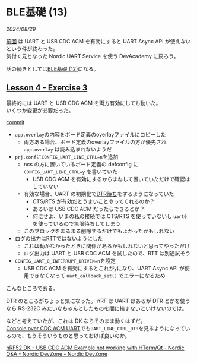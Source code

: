 # BLE基礎 (13)

<i>2024/08/29</i>

[前回](20240829-ncs.md) は UART と USB CDC ACM を有効にすると UART Async API が使えないという件が終わった。  
気付く元となった Nordic UART Service を使う DevAcademy に戻ろう。

話の続きとしては[BLE基礎 (12)](./20240822-ble.md)になる。

## [Lesson 4 - Exercise 3](https://academy.nordicsemi.com/courses/bluetooth-low-energy-fundamentals/lessons/lesson-4-bluetooth-le-data-exchange/topic/blefund-lesson-4-exercise-3/)

最終的には UART と USB CDC ACM を両方有効にしても動いた。  
いくつか変更が必要だった。

[commit](https://github.com/hirokuma/ncs-bt-fund/commit/c70b98fad652496e35c645bd25fab659558cc32e)

* `app.overlay`の内容をボード定義のoverlayファイルにコピーした
  * 両方ある場合、ボード定義のoverlayファイルの方が優先され `app.overlay` は読み込まれないようだ
* `prj.conf`に`CONFIG_UART_LINE_CTRL=n`を追加
  * ncs の方に置いているボード定義の defconfig に `CONFIG_UART_LINE_CTRL=y` を書いていた
    * USB CDC ACM を有効にするからまねして置いていただけで確認はしていない
  * 有効な場合、UART の初期化で[DTR待ち](https://github.com/NordicDeveloperAcademy/bt-fund/blob/4048e78dfefe4313a960958a949ed77d1f4dfdae/lesson4/blefund_less4_exer3/src/main.c#L263-L284)をするようになっていた
    * CTS/RTS が有効だとうまいことやってくれるのか？
    * あるいは USB CDC ACM だったらできるとか？
    * 何にせよ、いまの私の接続では CTS/RTS を使っていないし `uart0` を使っているので無限待ちしてしまう
  * このブロックをまるまる削除するだけでもよかったかもしれない
* ログの出力はRTTではないようにした
  * これは動かなかったときに関係があるかもしれないと思ってやっただけ
  * ログ出力は UART と USB CDC ACM を試したので、RTT は別途試そう
* `CONFIG_UART_0_INTERRUPT_DRIVEN=n`を設定
  * USB CDC ACM を有効にするとこれが`y`になり、UART Async API が使用できなくなって `uart_callback_set()` でエラーになるため

こんなところである。

DTR のところがちょっと気になった。
nRF は UART はあるが DTR とかを使うなら RS-232C みたいなちゃんとしたものを間に挟まないといけないのでは。

などと考えていたが、これは DK ならそのまま動くはずだ。  
[Console over CDC ACM UART](https://docs.nordicsemi.com/bundle/ncs-2.6.1/page/zephyr/connectivity/usb/device/usb_device.html#console_over_cdc_acm_uart)でも`UART_LINE_CTRL_DTR`を見るようになっているので、もうそういうものと思っておけば良いのか。

[nRF52 DK - USB CDC ACM Example not working with HTerm/Qt - Nordic Q&A - Nordic DevZone - Nordic DevZone](https://devzone.nordicsemi.com/f/nordic-q-a/28107/nrf52-dk---usb-cdc-acm-example-not-working-with-hterm-qt)
